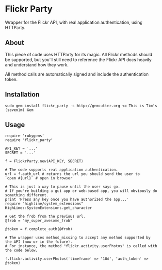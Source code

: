 Flickr Party
============

Wrapper for the Flickr API, with real application authentication, using HTTParty.

About
-----

This piece of code uses HTTParty for its magic. All Flickr methods should
be supported, but you'll still need to reference the Flickr API docs heavily
and understand how they work.

All method calls are automatically signed and include the authentication token.

Installation
------------

    sudo gem install flickr_party -s http://gemcutter.org <= This is Tim's (seven1m) Gem
    
Usage
-----

    require 'rubygems'
    require 'flickr_party'
    
    API_KEY = '...'
    SECRET = '...'
    
    f = FlickrParty.new(API_KEY, SECRET)
    
    # The code supports real application authentication.
    url = f.auth_url # returns the url you should send the user to
    `open #{url}` # open in browser
    
    # This is just a way to pause until the user says go.
    # If you're building a gui app or web-based app, you will obviously do something different.
    print 'Press any key once you have authorized the app...'
    require "highline/system_extensions"
    HighLine::SystemExtensions.get_character
    
    # Get the frob from the previous url.
    @frob = "my_super_awesome_frob"

    @token = f.complete_auth(@frob)
    
    # The wrapper uses method_missing to accept any method supported by the API (now or in the future).
    # For instance, the method "flickr.activity.userPhotos" is called with the code below.
    
    f.flickr.activity.userPhotos('timeframe' => '10d', 'auth_token' => @token)
